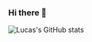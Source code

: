 ### Hi there 👋

![Lucas's GitHub stats](https://github-readme-stats.vercel.app/api?username=LucasLOOT&show_icons=true&theme=onedark)
<!--
**LucasLOOT/LucasLOOT** is a ✨ _special_ ✨ repository because its `README.md` (this file) appears on your GitHub profile.

Here are some ideas to get you started:

- 🔭 I’m currently working on ...
- 🌱 I’m currently learning ...
- 👯 I’m looking to collaborate on ...
- 🤔 I’m looking for help with ...
- 💬 Ask me about ...
- 📫 How to reach me: ...
- 😄 Pronouns: ...
- ⚡ Fun fact: ...
-->
